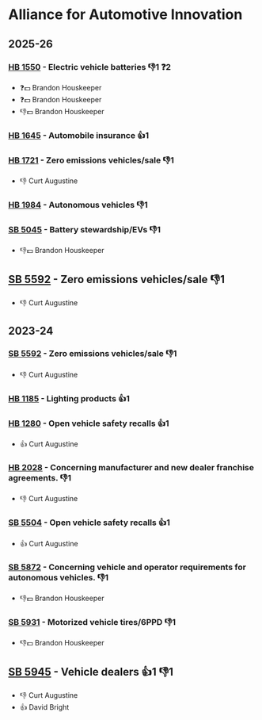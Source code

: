 # Alliance for Automotive Innovation
## 2025-26

### [HB 1550](/bill/2025-26/hb/1550/) - Electric vehicle batteries  👎1 ❓2
* ❓💵 Brandon Houskeeper
* ❓💵 Brandon Houskeeper
* 👎💵 Brandon Houskeeper

### [HB 1645](/bill/2025-26/hb/1645/) - Automobile insurance 👍1  

### [HB 1721](/bill/2025-26/hb/1721/) - Zero emissions vehicles/sale  👎1 
* 👎 Curt Augustine

### [HB 1984](/bill/2025-26/hb/1984/) - Autonomous vehicles  👎1 

### [SB 5045](/bill/2025-26/sb/5045/) - Battery stewardship/EVs  👎1 
* 👎💵 Brandon Houskeeper

## [SB 5592](/bill/2025-26/sb/5592/) - Zero emissions vehicles/sale  👎1 
* 👎 Curt Augustine

## 2023-24

### [SB 5592](/bill/2023-24/sb/5592/) - Zero emissions vehicles/sale  👎1 
* 👎 Curt Augustine

### [HB 1185](/bill/2023-24/hb/1185/) - Lighting products 👍1  

### [HB 1280](/bill/2023-24/hb/1280/) - Open vehicle safety recalls 👍1  
* 👍 Curt Augustine

### [HB 2028](/bill/2023-24/hb/2028/) - Concerning manufacturer and new dealer franchise agreements.  👎1 
* 👎 Curt Augustine

### [SB 5504](/bill/2023-24/sb/5504/) - Open vehicle safety recalls 👍1  
* 👍 Curt Augustine

### [SB 5872](/bill/2023-24/sb/5872/) - Concerning vehicle and operator requirements for autonomous vehicles.  👎1 
* 👎💵 Brandon Houskeeper

### [SB 5931](/bill/2023-24/sb/5931/) - Motorized vehicle tires/6PPD  👎1 
* 👎💵 Brandon Houskeeper

## [SB 5945](/bill/2023-24/sb/5945/) - Vehicle dealers 👍1 👎1 
* 👎 Curt Augustine
* 👍 David Bright
